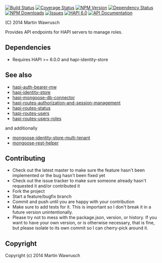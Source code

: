 [![Build Status](https://travis-ci.org/codedoctor/hapi-routes-users-roles.svg?branch=master)](https://travis-ci.org/codedoctor/hapi-routes-users-roles)
[![Coverage Status](https://img.shields.io/coveralls/codedoctor/hapi-routes-users-roles.svg)](https://coveralls.io/r/codedoctor/hapi-routes-users-roles)
[![NPM Version](http://img.shields.io/npm/v/hapi-routes-users-roles.svg)](https://www.npmjs.org/package//hapi-routes-users-roles)
[![Dependency Status](https://gemnasium.com/codedoctor/hapi-routes-users-roles.svg)](https://gemnasium.com/codedoctor/hapi-routes-users-roles)
[![NPM Downloads](http://img.shields.io/npm/dm/hapi-routes-users-roles.svg)](https://www.npmjs.org/package/hapi-routes-users-roles)
[![Issues](http://img.shields.io/github/issues/codedoctor/hapi-routes-users-roles.svg)](https://github.com/codedoctor/hapi-routes-users-roles/issues)
[![HAPI 6.0](http://img.shields.io/badge/hapi-6.0-blue.svg)](http://hapijs.com)
[![API Documentation](http://img.shields.io/badge/API-Documentation-ff69b4.svg)](http://coffeedoc.info/github/codedoctor/hapi-routes-users-roles)

(C) 2014 Martin Wawrusch

Provides API endpoints for HAPI servers to manage roles.

## Dependencies

* Requires HAPI >= 6.0.0 and hapi-identity-store


## See also

* [hapi-auth-bearer-mw](https://github.com/codedoctor/hapi-auth-bearer-mw)
* [hapi-identity-store](https://github.com/codedoctor/hapi-identity-store)
* [hapi-mongoose-db-connector](https://github.com/codedoctor/hapi-mongoose-db-connector)
* [hapi-routes-authorization-and-session-management](https://github.com/codedoctor/hapi-routes-authorization-and-session-management)
* [hapi-routes-status](https://github.com/codedoctor/hapi-routes-status)
* [hapi-routes-users](https://github.com/codedoctor/hapi-routes-users)
* [hapi-routes-users-roles](https://github.com/codedoctor/hapi-routes-users-roles)

and additionally

* [mongoose-identity-store-multi-tenant](https://github.com/codedoctor/mongoose-identity-store-multi-tenant)
* [mongoose-rest-helper](https://github.com/codedoctor/mongoose-rest-helper)


## Contributing
 
* Check out the latest master to make sure the feature hasn't been implemented or the bug hasn't been fixed yet
* Check out the issue tracker to make sure someone already hasn't requested it and/or contributed it
* Fork the project
* Start a feature/bugfix branch
* Commit and push until you are happy with your contribution
* Make sure to add tests for it. This is important so I don't break it in a future version unintentionally.
* Please try not to mess with the package.json, version, or history. If you want to have your own version, or is otherwise necessary, that is fine, but please isolate to its own commit so I can cherry-pick around it.

## Copyright

Copyright (c) 2014 Martin Wawrusch 


